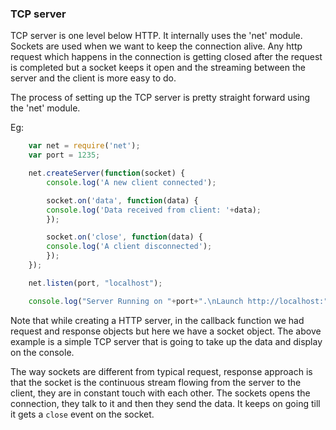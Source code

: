 ### TCP server

TCP server is one level below HTTP. It internally uses the 'net' module. Sockets are used when we want to keep the connection alive. Any http request which happens in the connection is getting closed after the request is completed but a socket keeps it open and the streaming between the server and the client is more easy to do.

The process of setting up the TCP server is pretty straight forward using the 'net' module.

Eg:
```js
	var net = require('net');
	var port = 1235;

	net.createServer(function(socket) {
	    console.log('A new client connected');

	    socket.on('data', function(data) {
		console.log('Data received from client: '+data);
	    });

	    socket.on('close', function(data) {
		console.log('A client disconnected');
	    });
	});

	net.listen(port, "localhost");

	console.log("Server Running on "+port+".\nLaunch http://localhost:"+port);
```

Note that while creating a HTTP server, in the callback function we had request and response objects but here we have a socket object. The above example is a simple TCP server that is going to take up the data and display on the console.

The way sockets are different from typical request, response approach is that the socket is the continuous stream flowing from the server to the client, they are in constant touch with each other. The sockets opens the connection, they talk to it and then they send the data. It keeps on going till it gets a `close` event on the socket.

